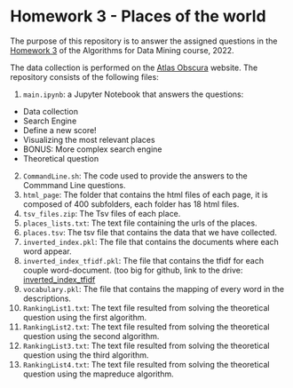 # Homework 3 - Places of the world

The purpose of this repository is to answer the assigned questions in the [Homework 3](https://github.com/lucamaiano/ADM/tree/master/2022/Homework_3) of the Algorithms for Data Mining course, 2022.

The data collection is performed on the [Atlas Obscura](https://www.atlasobscura.com) website. The repository consists of the following files:

1. `main.ipynb`: a Jupyter Notebook that answers the questions: 
- Data collection
- Search Engine
- Define a new score!
- Visualizing the most relevant places
- BONUS: More complex search engine
- Theoretical question
2. `CommandLine.sh`: The code used to provide the answers to the Commmand Line questions.
3. `html_page`: The folder that contains the html files of each page, it is composed of 400 subfolders, each folder has 18 html files.
4. `tsv_files.zip`: The Tsv files of each place.
5. `places_lists.txt`: The text file containing the urls of the places.
6. `places.tsv`: The tsv file that contains the data that we have collected.
7. `inverted_index.pkl`: The file that contains the documents where each word appear.
8. `inverted_index_tfidf.pkl`: The file that contains the tfidf for each couple word-document. (too big for github, link to the drive: [inverted_index_tfidf](https://drive.google.com/file/d/18j1mZfctZzFad0cNaWHE9T90cbKC9ZWn/view?usp=share_link)
9. `vocabulary.pkl`: The file that contains the mapping of every word in the descriptions.
10. `RankingList1.txt`: The text file resulted from solving the theoretical question using the first algorithm.
11. `RankingList2.txt`: The text file resulted from solving the theoretical question using the second algorithm.
12. `RankingList3.txt`: The text file resulted from solving the theoretical question using the third algorithm.
13. `RankingList4.txt`: The text file resulted from solving the theoretical question using the mapreduce algorithm.
